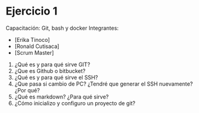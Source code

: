 # Ejercicio 1
Capacitación: Git, bash y docker
Integrantes:
- [Erika Tinoco]
- [Ronald Cutisaca]
- [Scrum Master]
1. ¿Qué es y para qué sirve GIT?
2. ¿Que es Github o bitbucket?
3. ¿Qué es y para qué sirve el SSH?
4. ¿Que pasa si cambio de PC? ¿Tendré que generar el SSH nuevamente?¿Por qué?
5. ¿Qué es markdown? ¿Para qué sirve?
6. ¿Cómo inicializo y configuro un proyecto de git?
